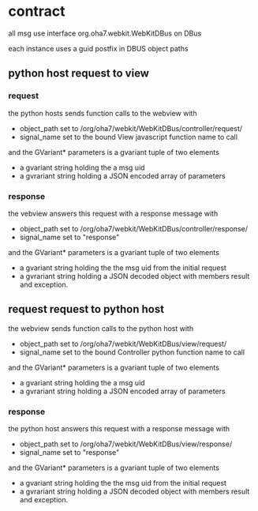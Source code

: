 # contract


all msg use interface org.oha7.webkit.WebKitDBus on DBus

each instance uses a guid postfix in DBUS object paths

## python host request to view 

### request 

the python hosts sends function calls to the webview
with
 - object_path set to /org/oha7/webkit/WebKitDBus/controller/request/<guid>
 - signal_name set to the bound View javascript function name to call

and the GVariant* parameters is a gvariant tuple of two elements
 - a gvariant string holding the a msg uid
 - a gvrariant string holding a JSON encoded array of parameters

### response

 the vebview answers this request with a response message
 with
 - object_path set to /org/oha7/webkit/WebKitDBus/controller/response/<guid>
 - signal_name set to "response"

and the GVariant* parameters is a gvariant tuple of two elements
 - a gvariant string holding the the msg uid from the initial request
 - a gvrariant string holding a JSON decoded object with members result and exception.


## request request to python host

the webview sends function calls to the python host
with
 - object_path set to /org/oha7/webkit/WebKitDBus/view/request/<guid>
 - signal_name set to the bound Controller python function name to call

and the GVariant* parameters is a gvariant tuple of two elements
 - a gvariant string holding the a msg uid
 - a gvrariant string holding a JSON encoded array of parameters

### response

 the python host answers this request with a response message
 with
 - object_path set to /org/oha7/webkit/WebKitDBus/view/response/<guid>
 - signal_name set to "response"

and the GVariant* parameters is a gvariant tuple of two elements
 - a gvariant string holding the the msg uid from the initial request
 - a gvrariant string holding a JSON decoded object with members result and exception.
